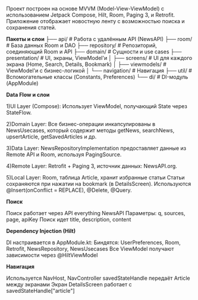 Проект построен на основе MVVM (Model-View-ViewModel) с использованием Jetpack Compose, Hilt, Room, Paging 3, и Retrofit. Приложение отображает новостную ленту с возможностью поиска и сохранения статей.

**Пакеты и слои**
├── api/              # Работа с удалённым API (NewsAPI)
├── room/             # База данных Room и DAO
├── repository/       # Репозиторий, соединяющий Room и API
├── domain/           # Сущности и use cases
├── presentation/     # UI, экраны, ViewModel'и
│   ├── screens/      # UI для каждого экрана (Home, Search, Details, Bookmark)
│   ├── viewmodels/   # ViewModel'и с бизнес-логикой
│   └── navigation/   # Навигация
├── util/             # Вспомогательные классы (Constants, Preferences)
└── di/               # DI-модуль (AppModule)


**Data Flow и слои**

1)UI Layer (Compose):
Использует ViewModel, получающий State через StateFlow.

2)Domain Layer:
Все бизнес-операции инкапсулированы в NewsUsecases, который содержит методы getNews, searchNews, upsertArticle, getSavedArticles и др.

3)Data Layer:
NewsRepositoryImplementation предоставляет данные из Remote API и Room, используя PagingSource.

4)Remote Layer:
Retrofit + Paging 3, источник данных: NewsAPI.org.

5)Local Layer:
Room, таблица Article, хранит избранные статьи 
Статьи сохраняются при нажатии на bookmark (в DetailsScreen).
Используются @Insert(onConflict = REPLACE), @Delete, @Query.


**Поиск**

Поиск работает через API everything NewsAPI
Параметры: q, sources, page, apiKey
Поиск идет title, description, content

**Dependency Injection (Hilt)**

DI настраивается в AppModule.kt:
Биндятся: UserPreferences, Room, Retrofit, NewsRepository, NewsUsecases
Все ViewModel получают зависимости через @HiltViewModel

**Навигация**

Используется NavHost, NavController
savedStateHandle передаёт Article между экранами
Экран DetailsScreen работает с savedStateHandle["article"]

